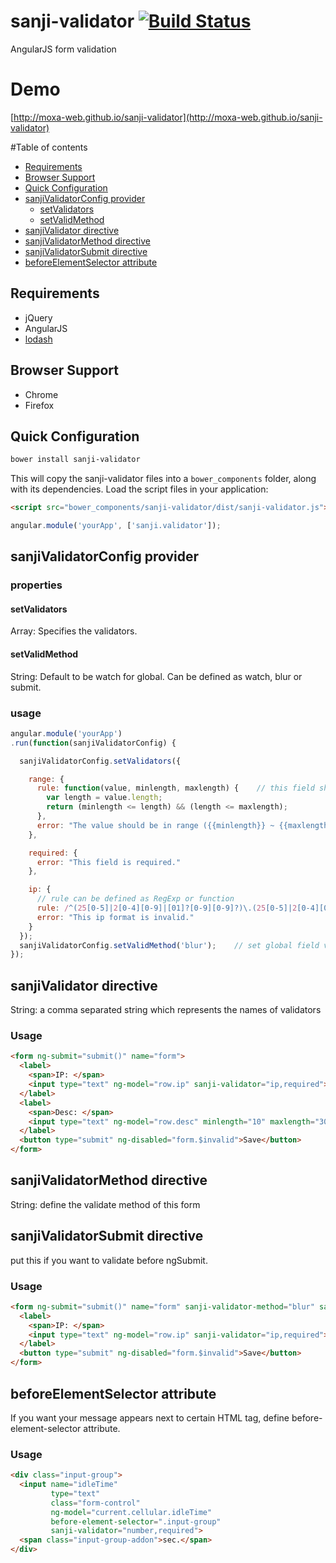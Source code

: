 # sanji-validator [![Build Status](https://travis-ci.org/MOXA-WEB/sanji-validator.svg?branch=master)](https://travis-ci.org/MOXA-WEB/sanji-validator)

AngularJS form validation

# Demo
[http://moxa-web.github.io/sanji-validator](http://moxa-web.github.io/sanji-validator)

#Table of contents

- [Requirements](#requirements)
- [Browser Support](#browser-support)
- [Quick Configuration](#quick-configuration)
- [sanjiValidatorConfig provider](#sanjivalidatorconfig-provider)
  - [setValidators](#setvalidators)
  - [setValidMethod](#setvalidmethod)
- [sanjiValidator directive](#sanjivalidator-directive)
- [sanjiValidatorMethod directive](#sanjivalidatormethod-directive)
- [sanjiValidatorSubmit directive](#sanjivalidatorsubmit-directive)
- [beforeElementSelector attribute](#beforeelementselector-attribute)


## Requirements

- jQuery
- AngularJS
- [lodash](https://github.com/lodash/lodash)


## Browser Support

* Chrome
* Firefox 

## Quick Configuration
```sh
bower install sanji-validator
```

This will copy the sanji-validator files into a `bower_components` folder, along with its dependencies. Load the script files in your application:

```html
<script src="bower_components/sanji-validator/dist/sanji-validator.js"></script>
```

```javascript
angular.module('yourApp', ['sanji.validator']);
```

## sanjiValidatorConfig provider

### properties

#### setValidators
Array: Specifies the validators.

#### setValidMethod
String: Default to be watch for global. Can be defined as watch, blur or submit.

### usage
```javascript
angular.module('yourApp')
.run(function(sanjiValidatorConfig) {

  sanjiValidatorConfig.setValidators({

    range: {
      rule: function(value, minlength, maxlength) {    // this field shoud have minlength and maxlength HTML attribute
        var length = value.length;
        return (minlength <= length) && (length <= maxlength);
      },
      error: "The value should be in range ({{minlength}} ~ {{maxlength}})"
    },

    required: {
      error: "This field is required."
    },

    ip: {
      // rule can be defined as RegExp or function
      rule: /^(25[0-5]|2[0-4][0-9]|[01]?[0-9][0-9]?)\.(25[0-5]|2[0-4][0-9]|[01]?[0-9][0-9]?)\.(25[0-5]|2[0-4][0-9]|[01]?[0-9][0-9]?)\.(25[0-5]|2[0-4][0-9]|[01]?[0-9][0-9]?)$/,
      error: "This ip format is invalid."
    }
  });
  sanjiValidatorConfig.setValidMethod('blur');    // set global field validate method
});
```


## sanjiValidator directive
String: a comma separated string which represents the names of validators

### Usage

```html
<form ng-submit="submit()" name="form">
  <label>
    <span>IP: </span>
    <input type="text" ng-model="row.ip" sanji-validator="ip,required">
  </label>
  <label>
    <span>Desc: </span>
    <input type="text" ng-model="row.desc" minlength="10" maxlength="30" sanji-validator="range,required">
  </label>
  <button type="submit" ng-disabled="form.$invalid">Save</button>
</form>
```
## sanjiValidatorMethod directive
String: define the validate method of this form

## sanjiValidatorSubmit directive
put this if you want to validate before ngSubmit.

### Usage
```html
<form ng-submit="submit()" name="form" sanji-validator-method="blur" sanji-validator-submit>
  <label>
    <span>IP: </span>
    <input type="text" ng-model="row.ip" sanji-validator="ip,required">
  </label>
  <button type="submit" ng-disabled="form.$invalid">Save</button>
</form>
```
## beforeElementSelector attribute
If you want your message appears next to certain HTML tag, define before-element-selector attribute.

### Usage
```html
<div class="input-group">
  <input name="idleTime" 
         type="text"
         class="form-control"
         ng-model="current.cellular.idleTime"
         before-element-selector=".input-group"
         sanji-validator="number,required">
  <span class="input-group-addon">sec.</span>
</div>
```
